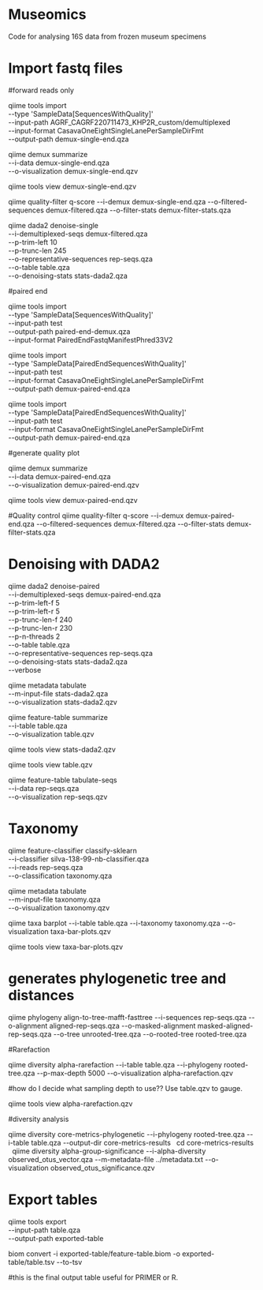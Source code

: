 # Museomics
Code for analysing 16S data from frozen museum specimens

# Import fastq files

#forward reads only 

qiime tools import \
  --type 'SampleData[SequencesWithQuality]' \
  --input-path AGRF_CAGRF220711473_KHP2R_custom/demultiplexed \
  --input-format CasavaOneEightSingleLanePerSampleDirFmt \
  --output-path demux-single-end.qza
  
qiime demux summarize \
  --i-data demux-single-end.qza \
  --o-visualization demux-single-end.qzv

qiime tools view demux-single-end.qzv

qiime quality-filter q-score --i-demux demux-single-end.qza --o-filtered-sequences demux-filtered.qza --o-filter-stats demux-filter-stats.qza

qiime dada2 denoise-single \
--i-demultiplexed-seqs demux-filtered.qza \
--p-trim-left 10 \
--p-trunc-len 245 \
--o-representative-sequences rep-seqs.qza \
--o-table table.qza \
--o-denoising-stats stats-dada2.qza





#paired end 

qiime tools import \
  --type 'SampleData[SequencesWithQuality]' \
  --input-path test \
  --output-path paired-end-demux.qza \
  --input-format PairedEndFastqManifestPhred33V2



qiime tools import \
  --type 'SampleData[PairedEndSequencesWithQuality]' \
  --input-path test \
  --input-format CasavaOneEightSingleLanePerSampleDirFmt \
  --output-path demux-paired-end.qza

qiime tools import \
--type 'SampleData[PairedEndSequencesWithQuality]' \
--input-path test\
--input-format CasavaOneEightSingleLanePerSampleDirFmt \
--output-path demux-paired-end.qza



#generate quality plot

qiime demux summarize \
  --i-data demux-paired-end.qza \
  --o-visualization demux-paired-end.qzv
  
qiime tools view demux-paired-end.qzv


#Quality control 
qiime quality-filter q-score --i-demux demux-paired-end.qza --o-filtered-sequences demux-filtered.qza --o-filter-stats demux-filter-stats.qza


# Denoising with DADA2

qiime dada2 denoise-paired \
--i-demultiplexed-seqs demux-paired-end.qza \
--p-trim-left-f 5 \
--p-trim-left-r 5 \
--p-trunc-len-f 240 \
--p-trunc-len-r 230 \
--p-n-threads 2 \
--o-table table.qza \
--o-representative-sequences rep-seqs.qza \
--o-denoising-stats stats-dada2.qza \
--verbose

  
qiime metadata tabulate \
--m-input-file stats-dada2.qza \
--o-visualization stats-dada2.qzv


qiime feature-table summarize \
  --i-table table.qza \
  --o-visualization table.qzv
  
qiime tools view stats-dada2.qzv
  
qiime tools view table.qzv

qiime feature-table tabulate-seqs \
  --i-data rep-seqs.qza \
  --o-visualization rep-seqs.qzv

# Taxonomy

qiime feature-classifier classify-sklearn \
--i-classifier silva-138-99-nb-classifier.qza \
--i-reads rep-seqs.qza \
--o-classification taxonomy.qza
  
qiime metadata tabulate \
  --m-input-file taxonomy.qza \
  --o-visualization taxonomy.qzv

qiime taxa barplot --i-table table.qza --i-taxonomy taxonomy.qza --o-visualization taxa-bar-plots.qzv
  
qiime tools view taxa-bar-plots.qzv

# generates phylogenetic tree and distances 

qiime phylogeny align-to-tree-mafft-fasttree --i-sequences rep-seqs.qza --o-alignment aligned-rep-seqs.qza --o-masked-alignment masked-aligned-rep-seqs.qza --o-tree unrooted-tree.qza --o-rooted-tree rooted-tree.qza


#Rarefaction

qiime diversity alpha-rarefaction --i-table table.qza --i-phylogeny rooted-tree.qza --p-max-depth 5000 --o-visualization alpha-rarefaction.qzv

#how do I decide what sampling depth to use?? Use table.qzv to gauge.

qiime tools view alpha-rarefaction.qzv

#diversity analysis 

qiime diversity core-metrics-phylogenetic --i-phylogeny rooted-tree.qza --i-table table.qza  --output-dir core-metrics-results
 
cd core-metrics-results
 
qiime diversity alpha-group-significance --i-alpha-diversity observed_otus_vector.qza --m-metadata-file ../metadata.txt --o-visualization observed_otus_significance.qzv


# Export tables

qiime tools export \
  --input-path table.qza \
  --output-path exported-table
  
biom convert -i exported-table/feature-table.biom -o exported-table/table.tsv --to-tsv

#this is the final output table useful for PRIMER or R.
